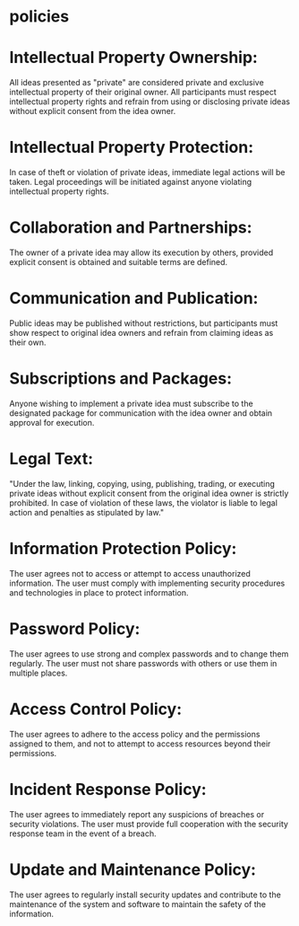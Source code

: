 # policies

# Intellectual Property Ownership:
All ideas presented as "private" are considered private and exclusive intellectual property of their original owner.
All participants must respect intellectual property rights and refrain from using or disclosing private ideas without explicit consent from the idea owner.

# Intellectual Property Protection:
In case of theft or violation of private ideas, immediate legal actions will be taken.
Legal proceedings will be initiated against anyone violating intellectual property rights.

# Collaboration and Partnerships:
The owner of a private idea may allow its execution by others, provided explicit consent is obtained and suitable terms are defined.

# Communication and Publication:
Public ideas may be published without restrictions, but participants must show respect to original idea owners and refrain from claiming ideas as their own.

# Subscriptions and Packages:
Anyone wishing to implement a private idea must subscribe to the designated package for communication with the idea owner and obtain approval for execution.

# Legal Text:
"Under the law, linking, copying, using, publishing, trading, or executing private ideas without explicit consent from the original idea owner is strictly prohibited. In case of violation of these laws, the violator is liable to legal action and penalties as stipulated by law."

# Information Protection Policy:
The user agrees not to access or attempt to access unauthorized information. The user must comply with implementing security procedures and technologies in place to protect information.

# Password Policy:
The user agrees to use strong and complex passwords and to change them regularly. The user must not share passwords with others or use them in multiple places.

# Access Control Policy:
The user agrees to adhere to the access policy and the permissions assigned to them, and not to attempt to access resources beyond their permissions.

# Incident Response Policy:
The user agrees to immediately report any suspicions of breaches or security violations. The user must provide full cooperation with the security response team in the event of a breach.

# Update and Maintenance Policy:
The user agrees to regularly install security updates and contribute to the maintenance of the system and software to maintain the safety of the information.
